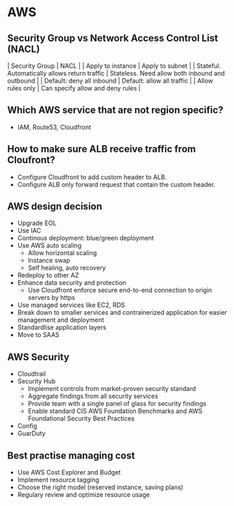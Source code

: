 # AWS

## Security Group vs Network Access Control List (NACL)

| Security Group | NACL |
| Apply to instance | Apply to subnet |
| Stateful. Automatically allows return traffic | Stateless. Need allow both inbound and outbound |
| Default: deny all inbound | Default: allow all traffic |
| Allow rules only | Can specify allow and deny rules |

## Which AWS service that are not region specific?
- IAM, Route53, Cloudfront

## How to make sure ALB receive traffic from Cloufront?
- Configure Cloudfront to add custom header to ALB.
- Configure ALB only forward request that contain the custom header.

## AWS design decision
- Upgrade EOL
- Use IAC
- Continous deployment: blue/green deployment
- Use AWS auto scaling
  - Allow horizontal scaling
  - Instance swap
  - Self healing, auto recovery
- Redeploy to other AZ
- Enhance data security and protection
  - Use Cloudfront enforce secure end-to-end connection to origin servers by https
- Use managed services like EC2, RDS
- Break down to smaller services and contrainerized application for easier management and deployment
- Standardlise application layers
- Move to SAAS

## AWS Security
- Cloudtrail
- Security Hub
  - Implement controls from market-proven security standard
  - Aggregate findings from all security services
  - Provide team with a single panel of glass for security findings
  - Enable standard CIS AWS Foundation Benchmarks and AWS Foundational Security Best Practices
- Config
- GuarDuty

## Best practise managing cost
- Use AWS Cost Explorer and Budget
- Implement resource tagging
- Choose the right model (reserved instance, saving plans)
- Regulary review and optimize resource usage